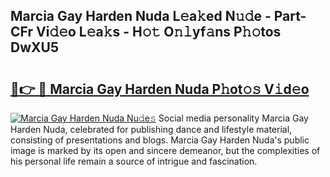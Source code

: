 ## Marcia Gay Harden Nuda L𝚎a𝚔ed N𝚞𝚍e - Part-CFr Vi𝚍𝚎o L𝚎a𝚔s - H𝚘𝚝 O𝚗𝚕yf𝚊ns P𝚑𝚘tos DwXU5

# <h2><a href="http://kf319h.oniu.top/?m=Marcia+Gay+Harden+Nuda">🔗👉 🔴 Marcia Gay Harden Nuda P𝚑ot𝚘𝚜 V𝚒d𝚎o</a></h2>

[![Marcia Gay Harden Nuda Nu𝚍e𝚜](https://i.imgur.com/0qMVB7G.gif)](http://kf319h.oniu.top/?m=Marcia+Gay+Harden+Nuda)
Social media personality Marcia Gay Harden Nuda, celebrated for publishing dance and lifestyle material, consisting of presentations and blogs. Marcia Gay Harden Nuda's public image is marked by its open and sincere demeanor, but the complexities of his personal life remain a source of intrigue and fascination.  
